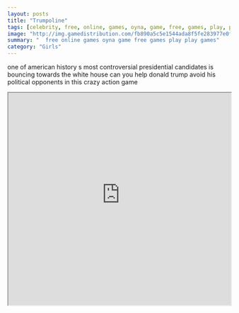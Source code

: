 ```yaml
---
layout: posts
title: "Trumpoline"
tags: [celebrity, free, online, games, oyna, game, free, games, play, play, games]
image: "http://img.gamedistribution.com/fb890a5c5e1544ada8f5fe283977e0fc.jpg"
summary: "  free online games oyna game free games play play games"
category: "Girls"
---
```


one of american history s most controversial presidential candidates is bouncing towards the white house can you help donald trump avoid his political opponents in this crazy action game

<iframe width="100%" height="480px;" src="http://html5.gamedistribution.com/fb890a5c5e1544ada8f5fe283977e0fc/"></iframe>